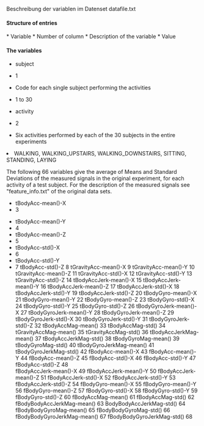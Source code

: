 Beschreibung der variablen im  Datenset datafile.txt

<h4> Structure of entries </h4>
* Variable
* Number of column
* Description of the variable
* Value


<h4> The variables </h4>

* subject
* 1
* Code for each single subject performing the activities
* 1 to 30
 
* activity
* 2	
* Six activities performed by each of the 30 subjects in the entire experiments
<li> WALKING, WALKING_UPSTAIRS, WALKING_DOWNSTAIRS, SITTING, STANDING, LAYING </li>

<p> The following 66 variables give the average of Means and Standard Deviations of the measured signals in the original experiment, for each activity of a test subject. For the description of the measured signals see "feature_info.txt" of the original data sets.</p>

* tBodyAcc-mean()-X
* 3
+ tBodyAcc-mean()-Y
+ 4
+ tBodyAcc-mean()-Z
+ 5	
+ tBodyAcc-std()-X		
+ 6
+ tBodyAcc-std()-Y
+ 7
tBodyAcc-std()-Z		8
tGravityAcc-mean()-X		9
tGravityAcc-mean()-Y		10
tGravityAcc-mean()-Z		11
tGravityAcc-std()-X		12
tGravityAcc-std()-Y		13
tGravityAcc-std()-Z		14
tBodyAccJerk-mean()-X		15
tBodyAccJerk-mean()-Y		16
tBodyAccJerk-mean()-Z		17
tBodyAccJerk-std()-X		18
tBodyAccJerk-std()-Y		19
tBodyAccJerk-std()-Z		20
tBodyGyro-mean()-X		21
tBodyGyro-mean()-Y		22
tBodyGyro-mean()-Z		23
tBodyGyro-std()-X		24
tBodyGyro-std()-Y		25
tBodyGyro-std()-Z		26
tBodyGyroJerk-mean()-X		27
tBodyGyroJerk-mean()-Y		28
tBodyGyroJerk-mean()-Z		29
tBodyGyroJerk-std()-X		30
tBodyGyroJerk-std()-Y		31
tBodyGyroJerk-std()-Z		32
tBodyAccMag-mean()		33
tBodyAccMag-std()		34
tGravityAccMag-mean()		35
tGravityAccMag-std()		36
tBodyAccJerkMag-mean()		37
tBodyAccJerkMag-std()		38
tBodyGyroMag-mean()		39
tBodyGyroMag-std()		40
tBodyGyroJerkMag-mean()		41
tBodyGyroJerkMag-std()		42
fBodyAcc-mean()-X		43
fBodyAcc-mean()-Y		44
fBodyAcc-mean()-Z		45
fBodyAcc-std()-X		46
fBodyAcc-std()-Y		47
fBodyAcc-std()-Z		48	
fBodyAccJerk-mean()-X		49
fBodyAccJerk-mean()-Y		50
fBodyAccJerk-mean()-Z		51
fBodyAccJerk-std()-X		52
fBodyAccJerk-std()-Y		53
fBodyAccJerk-std()-Z		54
fBodyGyro-mean()-X		55
fBodyGyro-mean()-Y		56
fBodyGyro-mean()-Z		57
fBodyGyro-std()-X		58
fBodyGyro-std()-Y		59
fBodyGyro-std()-Z		60
fBodyAccMag-mean()		61
fBodyAccMag-std()		62
fBodyBodyAccJerkMag-mean()	63
BodyBodyAccJerkMag-std()	64
fBodyBodyGyroMag-mean()		65
fBodyBodyGyroMag-std()		66
fBodyBodyGyroJerkMag-mean()	67
fBodyBodyGyroJerkMag-std()	68
